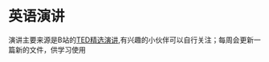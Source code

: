# 英语演讲

演讲主要来源是B站的[TED精选演讲](https://space.bilibili.com/405054588),有兴趣的小伙伴可以自行关注；每周会更新一篇新的文件，供学习使用



